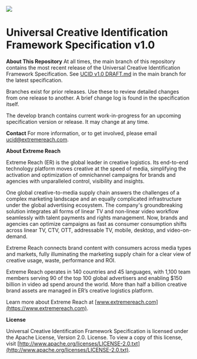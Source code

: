 ![](https://app.extremereach.com/content/images/logo_header.gif)

# Universal Creative Identification Framework Specification v1.0

**About This Repository**
At all times, the main branch of this repository contains the most recent release of the Universal Creative Identification Framework Specification. See [UCID v1.0 DRAFT.md](https://github.com/ExtremeReach/ucid/blob/main/spec/UCID%20v1.0%20DRAFT.md) in the main branch for the latest specification.

Branches exist for prior releases. Use these to review detailed changes from one release to another. A brief change log is found in the specification itself.

The develop branch contains current work-in-progress for an upcoming specification version or release. It may change at any time.

**Contact**
For more information, or to get involved, please email ucid@extremereach.com.

**About Extreme Reach**

Extreme Reach (ER) is the global leader in creative logistics. Its end-to-end technology platform moves creative at the speed of media, simplifying the activation and optimization of omnichannel campaigns for brands and agencies with unparalleled control, visibility and insights. 

One global creative-to-media supply chain answers the challenges of a complex marketing landscape and an equally complicated infrastructure under the global advertising ecosystem. The company's groundbreaking solution integrates all forms of linear TV and non-linear video workflow seamlessly with talent payments and rights management. Now, brands and agencies can optimize campaigns as fast as consumer consumption shifts across linear TV, CTV, OTT, addressable TV, mobile, desktop, and video-on-demand. 

Extreme Reach connects brand content with consumers across media types and markets, fully illuminating the marketing supply chain for a clear view of creative usage, waste, performance and ROI. 
 
Extreme Reach operates in 140 countries and 45 languages, with 1,100 team members serving 90 of the top 100 global advertisers and enabling $150 billion in video ad spend around the world. More than half a billion creative brand assets are managed in ER’s creative logistics platform.

Learn more about Extreme Reach at [www.extremereach.com](https://www.extremereach.com).

**License**

Universal Creative Identification Framework Specification is licensed under the Apache License, Version 2.0. License. To view a copy of this license, visit [http://www.apache.org/licenses/LICENSE-2.0.txt](http://www.apache.org/licenses/LICENSE-2.0.txt).

